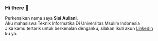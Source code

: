 ### Hi there 👋

Perkenalkan nama saya **Sisi Auliani**.<br>
Aku mahasiswa Teknik Informatika Di Universitas Msulim Indonesia<br>
Jika kamu tertarik untuk berkenalan denganku, silakan ikuti akun [Linkedin](https://www.linkedin.com/in/sisiauliani/) ku ya.
